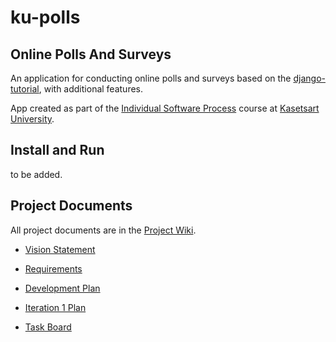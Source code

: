 # ku-polls
## Online Polls And Surveys

An application for conducting online polls and surveys based
on the [django-tutorial](https://docs.djangoproject.com/en/4.1/intro/tutorial01/), with
additional features.

App created as part of the [Individual Software Process](
https://cpske.github.io/ISP) course at [Kasetsart University](https://www.ku.ac.th/en/community-home).

## Install and Run

to be added.

## Project Documents

All project documents are in the [Project Wiki](../../wiki/Home).

- [Vision Statement](../../wiki/Vision%20Statement)

- [Requirements](../../wiki/Requirements)

- [Development Plan](../../wiki/Development&20Plan)

- [Iteration 1 Plan](../../wiki/Iteration&201&20Plan)

- [Task Board](https://github.com/users/RyukungG/projects/2/views/1)

